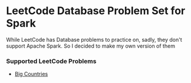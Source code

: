 # LeetCode Database Problem Set for Spark
While LeetCode has Database problems to practice on, sadly, they don't support Apache Spark. So I decided to make my own version of them

### Supported LeetCode Problems
- [Big Countries](https://leetcode.com/problems/big-countries/)
